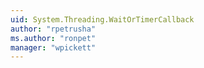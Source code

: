 ```yaml
---
uid: System.Threading.WaitOrTimerCallback
author: "rpetrusha"
ms.author: "ronpet"
manager: "wpickett"
---
```

